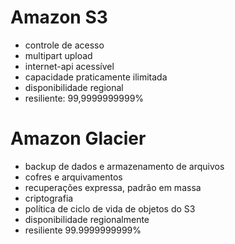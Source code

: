 # Amazon S3
- controle de acesso
- multipart upload
- internet-api acessível
- capacidade praticamente ilimitada
- disponibilidade regional
- resiliente: 99,9999999999%

# Amazon Glacier
- backup de dados e armazenamento de arquivos
- cofres e arquivamentos
- recuperações expressa, padrão em massa
- criptografia
- política de ciclo de vida de objetos do S3
- disponibilidade regionalmente
- resiliente 99.9999999999%